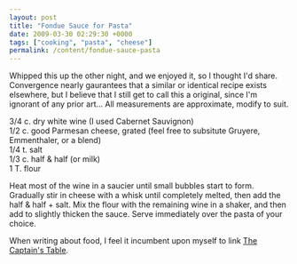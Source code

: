 ```yaml
---
layout: post
title: "Fondue Sauce for Pasta"
date: 2009-03-30 02:29:30 +0000
tags: ["cooking", "pasta", "cheese"]
permalink: /content/fondue-sauce-pasta
---
```




Whipped this up the other night, and we enjoyed it, so I thought I\'d
share. Convergence nearly gaurantees that a similar or identical recipe
exists elsewhere, but I believe that I still get to call this a
original, since I\'m ignorant of any prior art\... All measurements are
approximate, modify to suit.

3/4 c. dry white wine (I used Cabernet Sauvignon)\
1/2 c. good Parmesan cheese, grated (feel free to subsitute Gruyere,
Emmenthaler, or a blend)\
1/4 t. salt\
1/3 c. half & half (or milk)\
1 T. flour

Heat most of the wine in a saucier until small bubbles start to form.
Gradually stir in cheese with a whisk until completely melted, then add
the half & half + salt. Mix the flour with the remaining wine in a
shaker, and then add to slightly thicken the sauce. Serve immediately
over the pasta of your choice.

When writing about food, I feel it incumbent upon myself to link [The
Captain\'s Table](http://capitalck.blogspot.com/).




